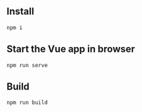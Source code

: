 ## Install
```
npm i
```

## Start the Vue app in browser
```
npm run serve
```

## Build
```
npm run build
```
